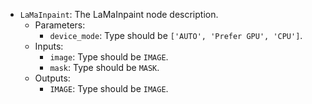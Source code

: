 - `LaMaInpaint`: The LaMaInpaint node description.
    - Parameters:
        - `device_mode`: Type should be `['AUTO', 'Prefer GPU', 'CPU']`.
    - Inputs:
        - `image`: Type should be `IMAGE`.
        - `mask`: Type should be `MASK`.
    - Outputs:
        - `IMAGE`: Type should be `IMAGE`.

